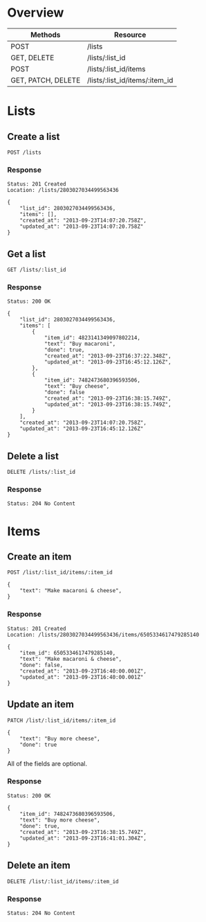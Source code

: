 # Overview

| Methods                | Resource                       |
|------------------------|--------------------------------|
| POST                   | /lists                         |
| GET, DELETE            | /lists/:list_id                |
| POST                   | /lists/:list_id/items          |
| GET, PATCH, DELETE     | /lists/:list_id/items/:item_id |

# Lists

## Create a list

    POST /lists

### Response

    Status: 201 Created
    Location: /lists/2803027034499563436

    {
        "list_id": 2803027034499563436,
        "items": [],
        "created_at": "2013-09-23T14:07:20.758Z",
        "updated_at": "2013-09-23T14:07:20.758Z"
    }


## Get a list

    GET /lists/:list_id

### Response

    Status: 200 OK

    {
        "list_id": 2803027034499563436,
        "items": [
            {
                "item_id": 4823141349097802214,
                "text": "Buy macaroni",
                "done": true,
                "created_at": "2013-09-23T16:37:22.348Z",
                "updated_at": "2013-09-23T16:45:12.126Z",
            },
            {
                "item_id": 7482473680396593506,
                "text": "Buy cheese",
                "done": false
                "created_at": "2013-09-23T16:38:15.749Z",
                "updated_at": "2013-09-23T16:38:15.749Z",
            }
        ],
        "created_at": "2013-09-23T14:07:20.758Z",
        "updated_at": "2013-09-23T16:45:12.126Z"
    }


## Delete a list

    DELETE /lists/:list_id

### Response

    Status: 204 No Content


# Items

## Create an item

    POST /list/:list_id/items/:item_id

    {
        "text": "Make macaroni & cheese",
    }

### Response

    Status: 201 Created
    Location: /lists/2803027034499563436/items/6505334617479285140

    {
        "item_id": 6505334617479285140,
        "text": "Make macaroni & cheese",
        "done": false,
        "created_at": "2013-09-23T16:40:00.001Z",
        "updated_at": "2013-09-23T16:40:00.001Z"
    }


## Update an item

    PATCH /list/:list_id/items/:item_id

    {
        "text": "Buy more cheese",
        "done": true
    }

All of the fields are optional.

### Response

    Status: 200 OK

    {
        "item_id": 7482473680396593506,
        "text": "Buy more cheese",
        "done": true,
        "created_at": "2013-09-23T16:38:15.749Z",
        "updated_at": "2013-09-23T16:41:01.304Z",        
    }


## Delete an item

    DELETE /list/:list_id/items/:item_id

### Response

    Status: 204 No Content
